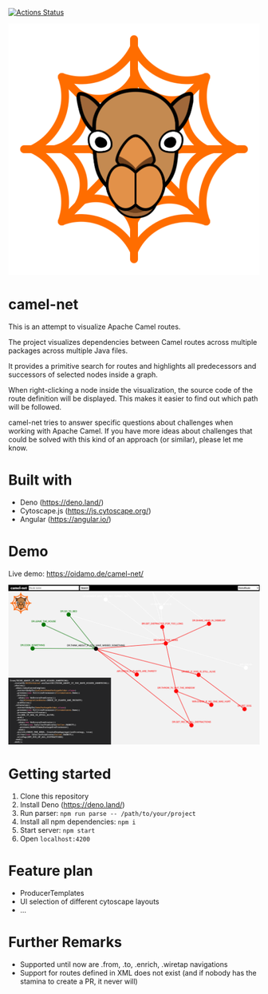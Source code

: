 [![Actions Status](https://github.com/BenjaminBrandmeier/camel-net/workflows/CI/badge.svg)]((https://github.com/BenjaminBrandmeier/camel-net/actions))

![alt text](src/assets/logo.png "Title")
# camel-net

This is an attempt to visualize Apache Camel routes.

The project visualizes dependencies between Camel routes across multiple packages across multiple Java files. 

It provides a primitive search for routes and highlights all predecessors and successors of selected nodes inside a graph.

When right-clicking a node inside the visualization, the source code of the route definition will be displayed. This makes it easier to find out which path will be followed.

camel-net tries to answer specific questions about challenges when working with Apache Camel. If you have more ideas about challenges that could be solved with this kind of an approach (or similar), please let me know.

# Built with

* Deno (https://deno.land/)
* Cytoscape.js (https://js.cytoscape.org/)
* Angular (https://angular.io/)

# Demo

Live demo: https://oidamo.de/camel-net/

![alt text](camel-net_screenshot.png "camel-net screenshot")

# Getting started

1. Clone this repository
2. Install Deno (https://deno.land/)
3. Run parser: `npm run parse -- /path/to/your/project`
4. Install all npm dependencies: `npm i`
5. Start server: `npm start`
6. Open `localhost:4200`

# Feature plan

* ProducerTemplates
* UI selection of different cytoscape layouts
* ...

# Further Remarks

* Supported until now are .from, .to, .enrich, .wiretap navigations
* Support for routes defined in XML does not exist (and if nobody has the stamina to create a PR, it never will)
